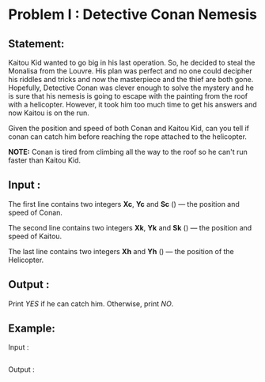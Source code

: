 # Problem I : Detective Conan Nemesis

## Statement:
Kaitou Kid wanted to go big in his last operation. So, he decided to steal the Monalisa from the Louvre. His plan was perfect and no one could decipher his riddles and tricks and now the masterpiece and the thief are both gone. Hopefully, Detective Conan was clever enough to solve the mystery and he is sure that his nemesis is going to escape with the painting  from the roof with a helicopter. However, it took him too much time to get his answers and now Kaitou is on the run.

Given the position and speed of both Conan and Kaitou Kid, can you tell if conan can catch him before reaching the rope attached to the helicopter.

**NOTE:** Conan is tired from climbing all the way to the roof so he can't run faster than Kaitou Kid.

## Input :
The first line contains two integers **Xc**, **Yc** and **Sc** () — the position and speed of Conan.

The second line contains two integers **Xk**, **Yk** and **Sk** () — the position and speed of Kaitou.

The last line contains two integers **Xh** and **Yh** () — the position of the Helicopter.

## Output :
Print *YES* if he can catch him. Otherwise, print *NO*.
## Example:
Input :  

```
```

Output :  

```
```
